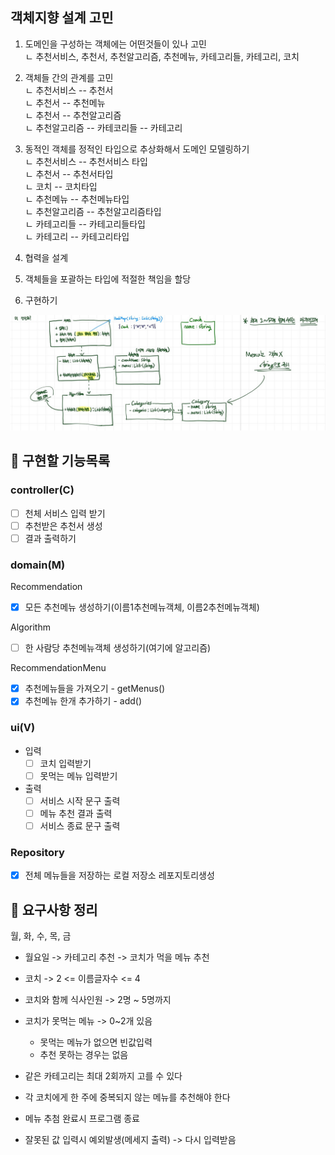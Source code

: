 

## 객체지향 설계 고민

1. 도메인을 구성하는 객체에는 어떤것들이 있나 고민  
     ㄴ 추천서비스, 추천서, 추천알고리즘, 추천메뉴, 카테고리들, 카테고리, 코치
2. 객체들 간의 관계를 고민  
     ㄴ 추천서비스 -- 추천서  
     ㄴ 추천서 -- 추천메뉴  
     ㄴ 추천서 -- 추천알고리즘  
     ㄴ 추천알고리즘 -- 카테코리들 -- 카테고리  
     
3. 동적인 객체를 정적인 타입으로 추상화해서 도메인 모델링하기  
     ㄴ 추천서비스 -- 추천서비스 타입  
     ㄴ 추천서 -- 추천서타입  
     ㄴ 코치 -- 코치타입  
     ㄴ 추천메뉴 -- 추천메뉴타입  
     ㄴ 추천알고리즘 -- 추천알고리즘타입  
     ㄴ 카테고리들 -- 카테고리들타입  
     ㄴ 카테고리 -- 카테고리타입  

4. 협력을 설계
5. 객체들을 포괄하는 타입에 적절한 책임을 할당
6. 구현하기


![img.png](img.png)


## 🚀 구현할 기능목록
### controller(C)
- [ ] 천체 서비스 입력 받기
- [ ] 추천받은 추천서 생성
- [ ] 결과 출력하기

### domain(M)
Recommendation
- [x] 모든 추천메뉴 생성하기(이름1추천메뉴객체, 이름2추천메뉴객체)

Algorithm
- [ ] 한 사람당 추천메뉴객체 생성하기(여기에 알고리즘)

RecommendationMenu
- [x] 추천메뉴들을 가져오기 - getMenus()
- [x] 추천메뉴 한개 추가하기 - add()

### ui(V)
- 입력
  - [ ] 코치 입력받기
  - [ ] 못먹는 메뉴 입력받기
- 출력
  - [ ] 서비스 시작 문구 출력
  - [ ] 메뉴 추천 결과 출력
  - [ ] 서비스 종료 문구 출력

### Repository
- [x] 전체 메뉴들을 저장하는 로컬 저장소 레포지토리생성



## 🚀 요구사항 정리

월, 화, 수, 목, 금

- 월요일 -> 카테고리 추천 -> 코치가 먹을 메뉴 추천


- 코치 -> 2 <= 이름글자수 <= 4  
- 코치와 함께 식사인원 -> 2명 ~ 5명까지  
- 코치가 못먹는 메뉴 -> 0~2개 있음
  - 못먹는 메뉴가 없으면 빈값입력
  - 추천 못하는 경우는 없음


- 같은 카테고리는 최대 2회까지 고를 수 있다
- 각 코치에게 한 주에 중복되지 않는 메뉴를 추천해야 한다


- 메뉴 추첨 완료시 프로그램 종료  


- 잘못된 값 입력시 예외발생(메세지 출력) -> 다시 입력받음